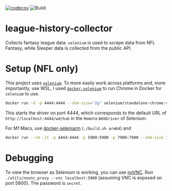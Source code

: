 [![codecov](https://codecov.io/gh/lynshi/league-history-collector/branch/main/graph/badge.svg?token=G65K6F476C)](https://codecov.io/gh/lynshi/league-history-collector) ![Build](https://github.com/lynshi/league-history-collector/workflows/Build/badge.svg)

# league-history-collector
Collects fantasy league data. `selenium` is used to scrape data from NFL Fantasy, while Sleeper data is collected from the public API.

# Setup (NFL only)
This project uses [`selenium`](https://selenium-python.readthedocs.io/). To more easily work across platforms and, more importantly, use WSL, I used [`docker-selenium`](https://github.com/SeleniumHQ/docker-selenium) to run Chrome in Docker for `selenium` to use.

```bash
docker run -d -p 4444:4444 --shm-size="2g" selenium/standalone-chrome:4.2.1-20220531
```

This starts the driver on port 4444, which corresponds to the default URL of `http://localhost:4444/wd/hub` in the `Remote` `WebDriver` of Selenium.

For M1 Macs, use [docker-seleniarm](https://github.com/seleniumhq-community/docker-seleniarm) (`./build.sh arm64`) and
```bash
docker run --rm -it -p 4444:4444 -p 5900:5900 -p 7900:7900 --shm-size 3g local-seleniarm/standalone-chromium:latest
```

# Debugging
To view the browser as Selenium is working, you can use [noVNC](https://github.com/novnc/noVNC). Run `./utils/novnc_proxy --vnc localhost:5900` (assuming VNC is exposed on port 5900). The password is `secret`.
